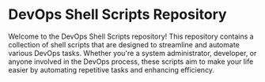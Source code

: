 # DevOps Shell Scripts Repository

Welcome to the DevOps Shell Scripts repository! This repository contains a collection of shell scripts that are designed to streamline and automate various DevOps tasks. Whether you're a system administrator, developer, or anyone involved in the DevOps process, these scripts aim to make your life easier by automating repetitive tasks and enhancing efficiency.

